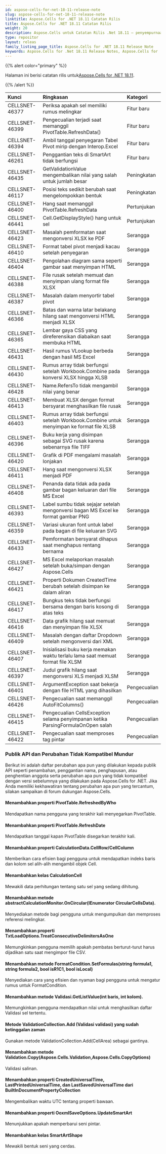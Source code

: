 ```yaml
---
id: aspose-cells-for-net-18-11-release-note
slug: aspose-cells-for-net-18-11-release-note
linktitle: Aspose.Cells for .NET 18.11 Catatan Rilis
title: Aspose.Cells for .NET 18.11 Catatan Rilis
weight: 20
description: Aspose.Cells untuk Catatan Rilis .Net 18.11 – penyempurnaan terbaru, fitur baru, dan perbaikan
type: repositor
layout: releas
family_listing_page_title: Aspose.Cells for .NET 18.11 Release Note
keywords: Aspose.Cells for .Net 18.11 Release Notes, Aspose.Cells for .Net 18.11 updates and fixe
---
```

{{% alert color="primary" %}} 

 Halaman ini berisi catatan rilis untuk[Aspose.Cells for .NET 18.11](https://www.nuget.org/packages/Aspose.Cells/18.11.0).

{{% /alert %}} 

|**Kunci**|**Ringkasan**|**Kategori**|
| :- | :- | :- |
|CELLSNET-46377|Periksa apakah sel memiliki rumus melingkar|Fitur baru|
|CELLSNET-46399|Pengecualian terjadi saat memanggil PivotTable.RefreshData()|Fitur baru|
|CELLSNET-46394|Ambil tanggal penyegaran Tabel Pivot mirip dengan Interop.Excel|Fitur baru|
|CELLSNET-46261|Penggantian teks di SmartArt tidak berfungsi|Fitur baru|
|CELLSNET-46435|GetValidationValue mengembalikan nilai yang salah untuk jumlah besar|Peningkatan|
|CELLSNET-46117|Posisi teks sedikit berubah saat mengelompokkan bentuk|Peningkatan|
|CELLSNET-46400|Hang saat memanggil PivotTable.RefreshData|Pertunjukan|
|CELLSNET-46441|Cell.GetDisplayStyle() hang untuk sel|Pertunjukan|
|CELLSNET-46423|Masalah pemformatan saat mengonversi XLSX ke PDF|Serangga|
|CELLSNET-46410|Format tabel pivot menjadi kacau setelah penyegaran|Serangga|
|CELLSNET-46404|Pengolahan diagram sama seperti gambar saat menyimpan HTML|Serangga|
|CELLSNET-46388|File rusak setelah memuat dan menyimpan ulang format file XLSX|Serangga|
|CELLSNET-46387|Masalah dalam menyortir tabel pivot|Serangga|
|CELLSNET-46366|Batas dan warna latar belakang hilang saat mengonversi HTML menjadi XLSX|Serangga|
|CELLSNET-46365|Lembar gaya CSS yang direferensikan diabaikan saat membuka HTML|Serangga|
|CELLSNET-46431|Hasil rumus VLookup berbeda dengan hasil MS Excel|Serangga|
|CELLSNET-46430|Rumus array tidak berfungsi setelah Workbook.Combine pada konversi XLSX hingga XLSB|Serangga|
|CELLSNET-46428|Name.RefersTo tidak mengambil nilai yang benar|Serangga|
|CELLSNET-46413|Membuat XLSX dengan format bersyarat menghasilkan file rusak|Serangga|
|CELLSNET-46403|Rumus array tidak berfungsi setelah Workbook.Combine untuk menyimpan ke format file XLSB|Serangga|
|CELLSNET-46396|Buku kerja yang disimpan sebagai SVG rusak karena sebenarnya file TIFF|Serangga|
|CELLSNET-46420|Grafik di PDF mengalami masalah lonjakan|Serangga|
|CELLSNET-46411|Hang saat mengonversi XLSX menjadi PDF|Serangga|
|CELLSNET-46408|Penanda data tidak ada pada gambar bagan keluaran dari file MS Excel|Serangga|
|CELLSNET-46393|Label sumbu tidak sejajar setelah mengonversi bagan MS Excel ke format gambar PNG|Serangga|
|CELLSNET-46359|Variasi ukuran font untuk label pada bagan di file keluaran SVG|Serangga|
|CELLSNET-46433|Pemformatan bersyarat dihapus saat menghapus rentang bernama|Serangga|
|CELLSNET-46427|MS Excel melaporkan masalah setelah buka/simpan dengan Aspose.Cells|Serangga|
|CELLSNET-46421|Properti Dokumen CreatedTime berubah setelah disimpan ke dalam aliran|Serangga|
|CELLSNET-46417|Bungkus teks tidak berfungsi bersama dengan baris kosong di atas teks|Serangga|
|CELLSNET-46416|Data grafik hilang saat memuat dan menyimpan file XLSX|Serangga|
|CELLSNET-46409|Masalah dengan daftar Dropdown setelah mengonversi dari XML|Serangga|
|CELLSNET-46407|Inisialisasi buku kerja memakan waktu terlalu lama saat memuat format file XLSM|Serangga|
|CELLSNET-46397|Judul grafik hilang saat mengonversi XLS menjadi XLSM|Serangga|
|CELLSNET-46401|ArgumentException saat bekerja dengan file HTML yang dihasilkan|Pengecualian|
|CELLSNET-46426|Pengecualian saat memanggil AutoFitColumns()|Pengecualian|
|CELLSNET-46415|Pengecualian CellsException selama penyimpanan ketika ParsingFormulaOnOpen salah|Pengecualian|
|CELLSNET-46422|Pengecualian saat memproses tag pintar|Pengecualian|
###  **Publik API dan Perubahan Tidak Kompatibel Mundur**
Berikut ini adalah daftar perubahan apa pun yang dilakukan kepada publik API seperti penambahan, penggantian nama, penghapusan, atau penghentian anggota serta perubahan apa pun yang tidak kompatibel dengan versi sebelumnya yang dilakukan pada Aspose.Cells for .NET. Jika Anda memiliki kekhawatiran tentang perubahan apa pun yang tercantum, silakan sampaikan di forum dukungan Aspose.Cells.
####  **Menambahkan properti PivotTable.RefreshedByWho**
Mendapatkan nama pengguna yang terakhir kali menyegarkan PivotTable.
####  **Menambahkan properti PivotTable.RefreshDate**
Mendapatkan tanggal kapan PivotTable disegarkan terakhir kali.
####  **Menambahkan properti CalculationData.CellRow/CellColumn**
Memberikan cara efisien bagi pengguna untuk mendapatkan indeks baris dan kolom sel alih-alih mengambil objek Cell.
####  **Menambahkan kelas CalculationCell**
Mewakili data perhitungan tentang satu sel yang sedang dihitung.
####  **Menambahkan metode abstractCalculationMonitor.OnCircular(IEnumerator CircularCellsData).**
Menyediakan metode bagi pengguna untuk mengumpulkan dan memproses referensi melingkar.
####  **Menambahkan properti TxtLoadOptions.TreatConsecutiveDelimitersAsOne**
Memungkinkan pengguna memilih apakah pembatas berturut-turut harus dijadikan satu saat mengimpor file CSV.
####  **Menambahkan metode FormatCondition.SetFormulas(string formula1, string formula2, bool isR1C1, bool isLocal)**
Menyediakan cara yang efisien dan nyaman bagi pengguna untuk mengatur rumus untuk FormatCondition.
####  **Menambahkan metode Validasi.GetListValue(int baris, int kolom).**
Memungkinkan pengguna mendapatkan nilai untuk menghasilkan daftar Validasi sel tertentu.
####  **Metode ValidationCollection.Add (Validasi validasi) yang sudah ketinggalan zaman**
Gunakan metode ValidationCollection.Add(CellArea) sebagai gantinya.
####  **Menambahkan metode Validation.Copy(Aspose.Cells.Validation,Aspose.Cells.CopyOptions)**
Validasi salinan.
####  **Menambahkan properti CreatedUniversalTime, LastPrintedUniversalTime, dan LastSavedUniversalTime dari BuiltInDocumentPropertyCollection**
Mengembalikan waktu UTC tentang properti bawaan.
####  **Menambahkan properti OoxmlSaveOptions.UpdateSmartArt**
Menunjukkan apakah memperbarui seni pintar.
####  **Menambahkan kelas SmartArtShape**
Mewakili bentuk seni yang cerdas.
